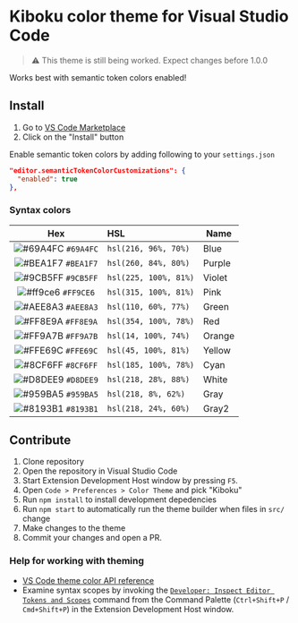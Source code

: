 # Kiboku color theme for Visual Studio Code

> :warning: This theme is still being worked. Expect changes before 1.0.0

Works best with semantic token colors enabled!

## Install

1. Go to [VS Code Marketplace](https://marketplace.visualstudio.com/items?itemName=mskri.kiboku-vscode-theme)
2. Click on the "Install" button

Enable semantic token colors by adding following to your `settings.json`

```json
"editor.semanticTokenColorCustomizations": {
  "enabled": true
},
```

### Syntax colors

|                                Hex                                 | HSL                   | Name   |
| :----------------------------------------------------------------: | :-------------------- | ------ |
| ![#69A4FC](https://via.placeholder.com/10/69A4FC?text=+) `#69A4FC` | `hsl(216, 96%, 70%)`  | Blue   |
| ![#BEA1F7](https://via.placeholder.com/10/BEA1F7?text=+) `#BEA1F7` | `hsl(260, 84%, 80%)`  | Purple |
| ![#9CB5FF](https://via.placeholder.com/10/9CB5FF?text=+) `#9CB5FF` | `hsl(225, 100%, 81%)` | Violet |
| ![#ff9ce6](https://via.placeholder.com/10/FF9CE6?text=+) `#FF9CE6` | `hsl(315, 100%, 81%)` | Pink   |
| ![#AEE8A3](https://via.placeholder.com/10/AEE8A3?text=+) `#AEE8A3` | `hsl(110, 60%, 77%)`  | Green  |
| ![#FF8E9A](https://via.placeholder.com/10/FF8E9A?text=+) `#FF8E9A` | `hsl(354, 100%, 78%)` | Red    |
| ![#FF9A7B](https://via.placeholder.com/10/FF9A7B?text=+) `#FF9A7B` | `hsl(14, 100%, 74%)`  | Orange |
| ![#FFE69C](https://via.placeholder.com/10/FFE69C?text=+) `#FFE69C` | `hsl(45, 100%, 81%)`  | Yellow |
| ![#8CF6FF](https://via.placeholder.com/10/8CF6FF?text=+) `#8CF6FF` | `hsl(185, 100%, 78%)` | Cyan   |
| ![#D8DEE9](https://via.placeholder.com/10/D8DEE9?text=+) `#D8DEE9` | `hsl(218, 28%, 88%)`  | White  |
| ![#959BA5](https://via.placeholder.com/10/959BA5?text=+) `#959BA5` | `hsl(218, 8%, 62%)`   | Gray   |
| ![#8193B1](https://via.placeholder.com/10/8193B1?text=+) `#8193B1` | `hsl(218, 24%, 60%)`  | Gray2  |

## Contribute

1. Clone repository
2. Open the repository in Visual Studio Code
3. Start Extension Development Host window by pressing `F5`.
4. Open `Code > Preferences > Color Theme` and pick "Kiboku"
5. Run `npm install` to install development depedencies
6. Run `npm start` to automatically run the theme builder when files in `src/` change
7. Make changes to the theme
8. Commit your changes and open a PR.

### Help for working with theming

- [VS Code theme color API reference](https://code.visualstudio.com/api/references/theme-color)
- Examine syntax scopes by invoking the [`Developer: Inspect Editor Tokens and Scopes`](https://code.visualstudio.com/api/language-extensions/syntax-highlight-guide#scope-inspector) command from the Command Palette (`Ctrl+Shift+P` / `Cmd+Shift+P`) in the Extension Development Host window.
